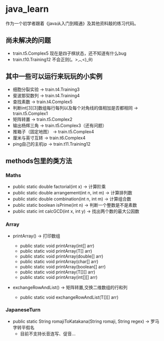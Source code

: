 # java_learn

作为一个初学者跟着《java从入门到精通》及其他资料敲的练习代码。

## 尚未解决的问题

- train.t5.Complex5 现在是四子棋状态，还不知道有什么bug
- train.t10.Training12 不会正则(。>︿<)_θ)

## 其中一些可以运行来玩玩的小实例

- 细胞分裂实验 -> train.t4.Training3
- 斐波那契数列 -> train.t4.Training4
- 查找素数 -> train.t4.Complex5
- 判断int[3][3]数组每行每列以及每个对角线的值相加是否都相同 -> train.t5.Complex1
- 矩阵转置 -> train.t5.Complex2
- 输出杨辉三角 -> train.t5.Complex3（还有问题）
- 推箱子（固定地图） -> train.t5.Complex4
- 厘米与英寸互转 -> train.t6.Complex4
- ping自己的主机ip -> train.t11.Training12

## methods包里的类方法

### Maths

- public static double factorial(int x) -> 计算阶乘
- public static double arrangement(int n, int m) -> 计算排列数
- public static double combination(int n, int m) -> 计算组合数
- public static boolean isPrime(int n) -> 判断一个整数是不是素数
- public static int calcGCD(int x, int y) -> 找出两个数的最大公因数

### Array

- printArray() -> 打印数组
    - public static void printArray(int[] arr)
    - public static <T> void printArray(T[] arr)
    - public static void printArray(double[] arr)
    - public static void printArray(char[] arr)
    - public static void printArray(boolean[] arr)
    - public static <T> void printArray(T[][] arr)
    - public static void printArray(int[][] arr)

- exchangeRowAndList() -> 矩阵转置,交换二维数组的行和列
    - public static <T> void exchangeRowAndList(T[][] arr)

### JapaneseTurn

- public static String romajiToKatakana(String romaji, String regex) -> 罗马字转平假名
    - 目前不支持长音连写、促音...